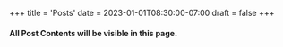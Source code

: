 +++
title = 'Posts'
date = 2023-01-01T08:30:00-07:00
draft = false
+++

#### All Post Contents will be visible in this page.
